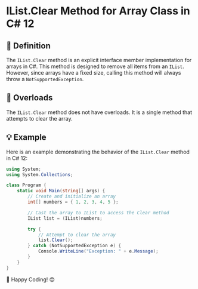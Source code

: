 ﻿# IList.Clear Method for Array Class in C# 12

## 📖 Definition
The `IList.Clear` method is an explicit interface member implementation for arrays in C#. This method is designed to remove all items from an `IList`. However, since arrays have a fixed size, calling this method will always throw a `NotSupportedException`.

## 🔄 Overloads
The `IList.Clear` method does not have overloads. It is a single method that attempts to clear the array.

## 💡 Example
Here is an example demonstrating the behavior of the `IList.Clear` method in C# 12:

```csharp
using System;
using System.Collections;

class Program {
    static void Main(string[] args) {
        // Create and initialize an array
        int[] numbers = { 1, 2, 3, 4, 5 };

        // Cast the array to IList to access the Clear method
        IList list = (IList)numbers;

        try {
            // Attempt to clear the array
            list.Clear();
        } catch (NotSupportedException e) {
            Console.WriteLine("Exception: " + e.Message);
        }
    }
}
```

🎉 Happy Coding! 😊